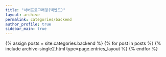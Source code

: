 ```yaml
---
title: "서버프로그래밍(백엔드)"
layout: archive
permalink: categories/backend
author_profile: true
sidebar_main: true
---
```



{% assign posts = site.categories.backend %}
{% for post in posts %} 
    {% include archive-single2.html type=page.entries_layout %} 
{% endfor %}
